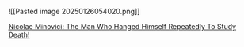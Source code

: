 ![[Pasted image 20250126054020.png]]

[Nicolae Minovici: The Man Who Hanged Himself Repeatedly To Study Death!](https://steemit.com%2Fscience%2F@steemit.com/science/@trumpman/nicolae-minovici-the-man-who-hang-himself-repeatedly-to-research-death "steemit.com")
